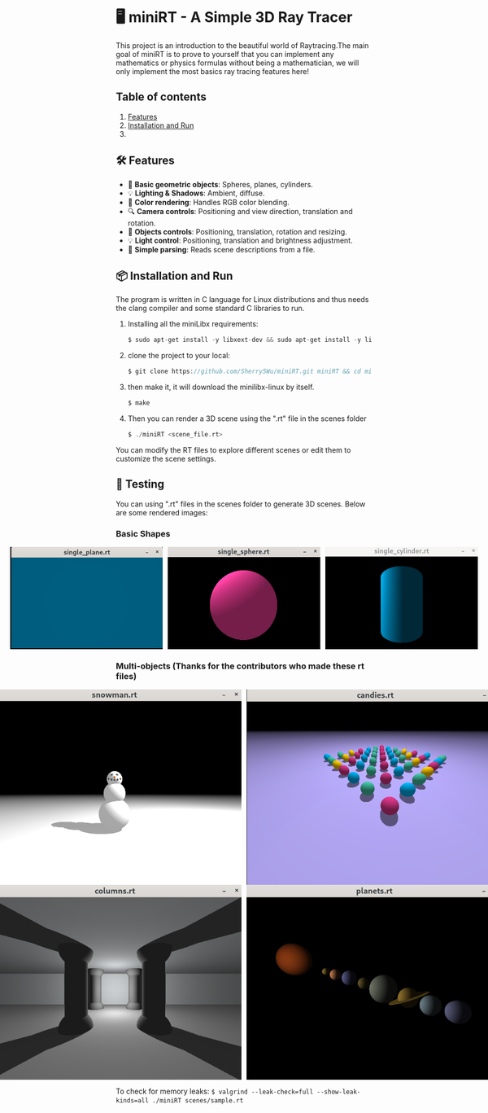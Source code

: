 # 🖥️ miniRT - A Simple 3D Ray Tracer

This project is an introduction to the beautiful world of Raytracing.The main goal of miniRT is to prove to yourself that you can implement any mathematics or physics formulas without being a mathematician, we will only implement the most basics ray tracing features here!

## Table of contents

1. [Features](#️Features)
2. [Installation and Run](#Installation-and-run)
2.

## 🛠️ Features
- 📐 **Basic geometric objects**: Spheres, planes, cylinders.
- 💡 **Lighting & Shadows**: Ambient, diffuse.
- 🎨 **Color rendering**: Handles RGB color blending.
- 🔍 **Camera controls**: Positioning and view direction, translation and rotation.
- 📐 **Objects controls**: Positioning, translation, rotation and resizing.
- 💡 **Light control**: Positioning, translation and brightness adjustment.
- 🚀 **Simple parsing**: Reads scene descriptions from a file.


## 📦 Installation and Run

The program is written in C language for Linux distributions and thus needs the clang compiler and some standard C libraries to run.

1. Installing all the miniLibx requirements:

	```c
	$ sudo apt-get install -y libxext-dev && sudo apt-get install -y libxrandr-dev && sudo apt-get install -y libx11-dev && sudo apt-get install -y libbsd-dev && sudo apt-get install -y libssl-dev
	```
2. clone the project to your local:
	```c
	$ git clone https://github.com/Sherry5Wu/miniRT.git miniRT && cd miniRT
	```
3. then make it, it will download the minilibx-linux by itself.
	```c
	$ make
	```
4. Then you can render a 3D scene using the ".rt" file in the scenes folder
	```c
	$ ./miniRT <scene_file.rt>
	```
You can modify the RT files to explore different scenes or edit them to customize the scene settings.

## 🧪 Testing

You can using ".rt" files in the scenes folder to generate 3D scenes. Below are some rendered images:

### Basic Shapes

<div style="display: flex; justify-content: center; gap: 10px;">
  <img src="images/plane.png" width="300">
  <img src="images/sphere.png" width="300">
  <img src="images/cylinder.png" width="300">
</div>

### Multi-objects (Thanks for the contributors who made these rt files)

<div style="display: flex; justify-content: center; gap: 10px;">
  <img src="images/snowman.png" width="500">
  <img src="images/candies.png" width="500">
</div>
<div style="display: flex; justify-content: center; gap: 10px;">
  <img src="images/columns.png" width="500">
  <img src="images/planets.png" width="500">
</div>

To check for memory leaks:
	```
	$ valgrind --leak-check=full --show-leak-kinds=all ./miniRT scenes/sample.rt
	```
 